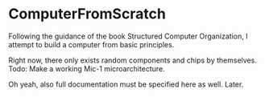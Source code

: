 # ComputerFromScratch
Following the guidance of the book Structured Computer Organization, I attempt to build a computer from basic principles.

Right now, there only exists random components and chips by themselves. Todo: Make a working Mic-1 microarchitecture.

Oh yeah, also full documentation must be specified here as well. Later.
